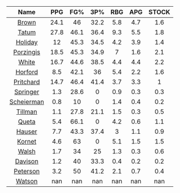 |                                     Name                                     |  PPG  |  FG%  |  3P%  |  RBG  |  APG  |  STOCK  |
|:----------------------------------------------------------------------------:|:-----:|:-----:|:-----:|:-----:|:-----:|:-------:|
|      [Brown](https://www.espn.com/nba/player/_/id/3917376/jaylen-brown)      | 24.1  |  46   | 32.2  |  5.8  |  4.7  |   1.6   |
|      [Tatum](https://www.espn.com/nba/player/_/id/4065648/jayson-tatum)      | 27.8  | 46.1  | 36.4  |  9.3  |  5.5  |   1.8   |
|      [Holiday](https://www.espn.com/nba/player/_/id/3995/jrue-holiday)       |  12   | 45.3  | 34.5  |  4.2  |  3.9  |   1.4   |
| [Porzingis](https://www.espn.com/nba/player/_/id/3102531/kristaps-porzingis) | 18.5  | 45.3  | 34.9  |   7   |  1.6  |   2.1   |
|     [White](https://www.espn.com/nba/player/_/id/3078576/derrick-white)      | 16.7  | 44.6  | 38.5  |  4.4  |  4.4  |   2.2   |
|       [Horford](https://www.espn.com/nba/player/_/id/3213/al-horford)        |  8.5  | 42.1  |  36   |  5.4  |  2.2  |   1.6   |
|  [Pritchard](https://www.espn.com/nba/player/_/id/4066354/payton-pritchard)  | 14.7  | 46.4  | 41.4  |  3.7  |  3.3  |    1    |
|   [Springer](https://www.espn.com/nba/player/_/id/4432164/jaden-springer)    |  1.3  | 28.6  |   0   |  0.9  |  0.3  |   0.3   |
| [Scheierman](https://www.espn.com/nba/player/_/id/4593841/baylor-scheierman) |  0.8  |  10   |   0   |  1.4  |  0.4  |   0.2   |
|    [Tillman](https://www.espn.com/nba/player/_/id/4277964/xavier-tillman)    |  1.1  | 27.8  | 21.1  |  1.5  |  0.3  |   0.5   |
|     [Queta](https://www.espn.com/nba/player/_/id/4397424/neemias-queta)      |  5.4  | 66.1  |   0   |  4.2  |  0.6  |   1.1   |
|      [Hauser](https://www.espn.com/nba/player/_/id/4065804/sam-hauser)       |  7.7  | 43.3  | 37.4  |   3   |  1.1  |   0.9   |
|      [Kornet](https://www.espn.com/nba/player/_/id/3064560/luke-kornet)      |  4.6  |  63   |   0   |  5.1  |  1.5  |   1.5   |
|      [Walsh](https://www.espn.com/nba/player/_/id/4683689/jordan-walsh)      |  1.7  |  34   |  25   |  1.3  |  0.3  |   0.6   |
|      [Davison](https://www.espn.com/nba/player/_/id/4576085/jd-davison)      |  1.2  |  40   | 33.3  |  0.4  |  0.2  |   0.2   |
|    [Peterson](https://www.espn.com/nba/player/_/id/4397689/drew-peterson)    |  3.2  |  50   | 41.2  |  2.1  |  0.7  |   0.4   |
|     [Watson](https://www.espn.com/nba/player/_/id/4431705/anton-watson)      |  nan  |  nan  |  nan  |  nan  |  nan  |   nan   |